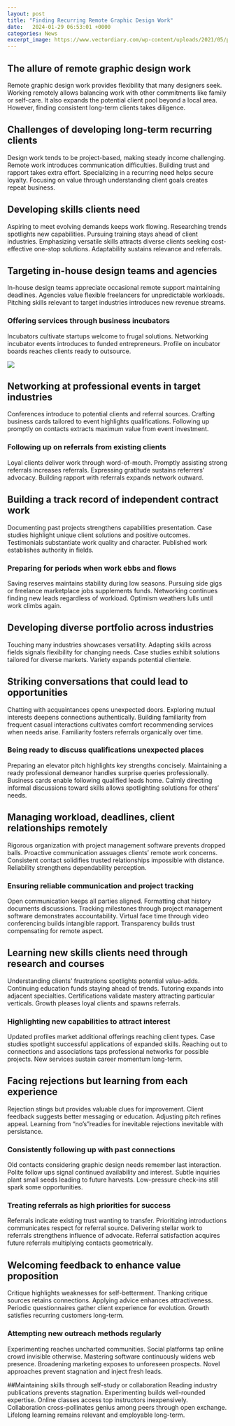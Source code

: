 ```yaml
---
layout: post
title: "Finding Recurring Remote Graphic Design Work"
date:   2024-01-29 06:53:01 +0000
categories: News
excerpt_image: https://www.vectordiary.com/wp-content/uploads/2021/05/places-find-remote-graphic-design-jobs-freeup-696x339.jpg
---
```

## The allure of remote graphic design work
Remote graphic design work provides flexibility that many designers seek. Working remotely allows balancing work with other commitments like family or self-care. It also expands the potential client pool beyond a local area. However, finding consistent long-term clients takes diligence.

## Challenges of developing long-term recurring clients  
Design work tends to be project-based, making steady income challenging. Remote work introduces communication difficulties. Building trust and rapport takes extra effort. Specializing in a recurring need helps secure loyalty. Focusing on value through understanding client goals creates repeat business.

## Developing skills clients need
Aspiring to meet evolving demands keeps work flowing. Researching trends spotlights new capabilities. Pursuing training stays ahead of client industries. Emphasizing versatile skills attracts diverse clients seeking cost-effective one-stop solutions. Adaptability sustains relevance and referrals.

## Targeting in-house design teams and agencies 
In-house design teams appreciate occasional remote support maintaining deadlines. Agencies value flexible freelancers for unpredictable workloads. Pitching skills relevant to target industries introduces new revenue streams.

### Offering services through business incubators
Incubators cultivate startups welcome to frugal solutions. Networking incubator events introduces to funded entrepreneurs. Profile on incubator boards reaches clients ready to outsource.


![](https://www.vectordiary.com/wp-content/uploads/2021/05/places-find-remote-graphic-design-jobs-freeup-696x339.jpg)
## Networking at professional events in target industries
Conferences introduce to potential clients and referral sources. Crafting business cards tailored to event highlights qualifications. Following up promptly on contacts extracts maximum value from event investment.

### Following up on referrals from existing clients  
Loyal clients deliver work through word-of-mouth. Promptly assisting strong referrals increases referrals. Expressing gratitude sustains referrers’ advocacy. Building rapport with referrals expands network outward.

## Building a track record of independent contract work
Documenting past projects strengthens capabilities presentation. Case studies highlight unique client solutions and positive outcomes. Testimonials substantiate work quality and character. Published work establishes authority in fields.

### Preparing for periods when work ebbs and flows
Saving reserves maintains stability during low seasons. Pursuing side gigs or freelance marketplace jobs supplements funds. Networking continues finding new leads regardless of workload. Optimism weathers lulls until work climbs again.

## Developing diverse portfolio across industries
Touching many industries showcases versatility. Adapting skills across fields signals flexibility for changing needs. Case studies exhibit solutions tailored for diverse markets. Variety expands potential clientele.
 
## Striking conversations that could lead to opportunities
Chatting with acquaintances opens unexpected doors. Exploring mutual interests deepens connections authentically. Building familiarity from frequent casual interactions cultivates comfort recommending services when needs arise. Familiarity fosters referrals organically over time.

### Being ready to discuss qualifications unexpected places
Preparing an elevator pitch highlights key strengths concisely. Maintaining a ready professional demeanor handles surprise queries professionally. Business cards enable following qualified leads home. Calmly directing informal discussions toward skills allows spotlighting solutions for others’ needs.

## Managing workload, deadlines, client relationships remotely
Rigorous organization with project management software prevents dropped balls. Proactive communication assuages clients’ remote work concerns. Consistent contact solidifies trusted relationships impossible with distance. Reliability strengthens dependability perception.  
  
### Ensuring reliable communication and project tracking 
Open communication keeps all parties aligned. Formatting chat history documents discussions. Tracking milestones through project management software demonstrates accountability. Virtual face time through video conferencing builds intangible rapport. Transparency builds trust compensating for remote aspect.

## Learning new skills clients need through research and courses
Understanding clients’ frustrations spotlights potential value-adds. Continuing education funds staying ahead of trends. Tutoring expands into adjacent specialties. Certifications validate mastery attracting particular verticals. Growth pleases loyal clients and spawns referrals.

### Highlighting new capabilities to attract interest
Updated profiles market additional offerings reaching client types. Case studies spotlight successful applications of expanded skills. Reaching out to connections and associations taps professional networks for possible projects. New services sustain career momentum long-term.

## Facing rejections but learning from each experience
Rejection stings but provides valuable clues for improvement. Client feedback suggests better messaging or education. Adjusting pitch refines appeal. Learning from “no’s”readies for inevitable rejections inevitable with persistance.

### Consistently following up with past connections  
Old contacts considering graphic design needs remember last interaction. Polite follow ups signal continued availability and interest. Subtle inquiries plant small seeds leading to future harvests. Low-pressure check-ins still spark some opportunities.   

### Treating referrals as high priorities for success
Referrals indicate existing trust wanting to transfer. Prioritizing introductions communicates respect for referral source. Delivering stellar work to referrals strengthens influence of advocate. Referral satisfaction acquires future referrals multiplying contacts geometrically.

 ## Welcoming feedback to enhance value proposition
Critique highlights weaknesses for self-betterment. Thanking critique sources retains connections. Applying advice enhances attractiveness. Periodic questionnaires gather client experience for evolution. Growth satisfies recurring customers long-term.

### Attempting new outreach methods regularly  
Experimenting reaches uncharted communities. Social platforms tap online crowd invisible otherwise. Mastering software continuously widens web presence. Broadening marketing exposes to unforeseen prospects. Novel approaches prevent stagnation and inject fresh leads.   

##Maintaining skills through self-study or collaboration
Reading industry publications prevents stagnation. Experimenting builds well-rounded expertise. Online classes access top instructors inexpensively. Collaboration cross-pollinates genius among peers through open exchange. Lifelong learning remains relevant and employable long-term.